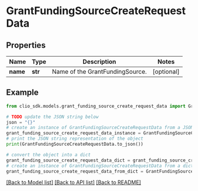 # GrantFundingSourceCreateRequestData


## Properties

Name | Type | Description | Notes
------------ | ------------- | ------------- | -------------
**name** | **str** | Name of the GrantFundingSource. | [optional] 

## Example

```python
from clio_sdk.models.grant_funding_source_create_request_data import GrantFundingSourceCreateRequestData

# TODO update the JSON string below
json = "{}"
# create an instance of GrantFundingSourceCreateRequestData from a JSON string
grant_funding_source_create_request_data_instance = GrantFundingSourceCreateRequestData.from_json(json)
# print the JSON string representation of the object
print(GrantFundingSourceCreateRequestData.to_json())

# convert the object into a dict
grant_funding_source_create_request_data_dict = grant_funding_source_create_request_data_instance.to_dict()
# create an instance of GrantFundingSourceCreateRequestData from a dict
grant_funding_source_create_request_data_from_dict = GrantFundingSourceCreateRequestData.from_dict(grant_funding_source_create_request_data_dict)
```
[[Back to Model list]](../README.md#documentation-for-models) [[Back to API list]](../README.md#documentation-for-api-endpoints) [[Back to README]](../README.md)


